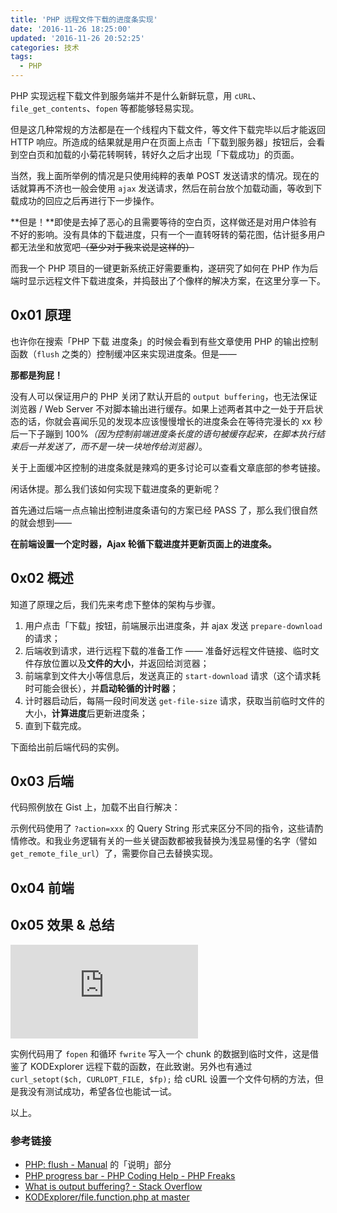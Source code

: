 ```yaml
---
title: 'PHP 远程文件下载的进度条实现'
date: '2016-11-26 18:25:00'
updated: '2016-11-26 20:52:25'
categories: 技术
tags:
  - PHP
---
```


PHP 实现远程下载文件到服务端并不是什么新鲜玩意，用 `cURL`、`file_get_contents`、`fopen` 等都能够轻易实现。

但是这几种常规的方法都是在一个线程内下载文件，等文件下载完毕以后才能返回 HTTP 响应。所造成的结果就是用户在页面上点击「下载到服务器」按钮后，会看到空白页和加载的小菊花转啊转，转好久之后才出现「下载成功」的页面。

当然，我上面所举例的情况是只使用纯粹的表单 POST 发送请求的情况。现在的话就算再不济也一般会使用 `ajax` 发送请求，然后在前台放个加载动画，等收到下载成功的回应之后再进行下一步操作。

**但是！**即使是去掉了恶心的且需要等待的空白页，这样做还是对用户体验有不好的影响。没有具体的下载进度，只有一个一直转呀转的菊花图，估计挺多用户都无法坐和放宽吧~~（至少对于我来说是这样的）~~

而我一个 PHP 项目的一键更新系统正好需要重构，遂研究了如何在 PHP 作为后端时显示远程文件下载进度条，并捣鼓出了个像样的解决方案，在这里分享一下。

<!--more-->

## 0x01 原理

也许你在搜索「PHP 下载 进度条」的时候会看到有些文章使用 PHP 的输出控制函数（`flush` 之类的）控制缓冲区来实现进度条。但是——

**那都是狗屁！**

没有人可以保证用户的 PHP 关闭了默认开启的 `output buffering`，也无法保证 浏览器 / Web Server 不对脚本输出进行缓存。如果上述两者其中之一处于开启状态的话，你就会喜闻乐见的发现本应该慢慢增长的进度条会在等待完漫长的 xx 秒后一下子蹦到 100%_（因为控制前端进度条长度的语句被缓存起来，在脚本执行结束后一并发送了，而不是一块一块地传给浏览器）_。

关于上面缓冲区控制的进度条就是辣鸡的更多讨论可以查看文章底部的参考链接。

闲话休提。那么我们该如何实现下载进度条的更新呢？

首先通过后端一点点输出控制进度条语句的方案已经 PASS 了，那么我们很自然的就会想到——

**在前端设置一个定时器，Ajax 轮循下载进度并更新页面上的进度条。**

## 0x02 概述

知道了原理之后，我们先来考虑下整体的架构与步骤。

1. 用户点击「下载」按钮，前端展示出进度条，并 ajax 发送 `prepare-download` 的请求；
2. 后端收到请求，进行远程下载的准备工作 —— 准备好远程文件链接、临时文件存放位置以及**文件的大小**，并返回给浏览器；
3. 前端拿到文件大小等信息后，发送真正的 `start-download` 请求（这个请求耗时可能会很长），并**启动轮循的计时器**；
4. 计时器启动后，每隔一段时间发送 `get-file-size` 请求，获取当前临时文件的大小，**计算进度**后更新进度条；
5. 直到下载完成。

下面给出前后端代码的实例。

## 0x03 后端

代码照例放在 Gist 上，加载不出自行解决：

<script src="https://gist.github.com/printempw/9f551b74c86990f8ce62550c2abb2ef3.js"></script>

示例代码使用了 `?action=xxx` 的 Query String 形式来区分不同的指令，这些请酌情修改。和我业务逻辑有关的一些关键函数都被我替换为浅显易懂的名字（譬如 `get_remote_file_url`）了，需要你自己去替换实现。

## 0x04 前端

<script src="https://gist.github.com/printempw/8500162cade21ed7eb720c9ecf59b86b.js"></script>

## 0x05 效果 & 总结

![效果图](https://img.prinzeugen.net/image.php?di=8CFM)

实例代码用了 `fopen` 和循环 `fwrite` 写入一个 chunk 的数据到临时文件，这是借鉴了 KODExplorer 远程下载的函数，在此致谢。另外也有通过 `curl_setopt($ch, CURLOPT_FILE, $fp);` 给 cURL 设置一个文件句柄的方法，但是我没有测试成功，希望各位也能试一试。

以上。

### 参考链接

- [PHP: flush - Manual](http://php.net/manual/zh/function.flush.php) 的「说明」部分
- [PHP progress bar - PHP Coding Help - PHP Freaks](https://forums.phpfreaks.com/topic/201119-php-progress-bar/)
- [What is output buffering? - Stack Overflow](http://stackoverflow.com/questions/2832010/what-is-output-buffering)
- [KODExplorer/file.function.php at master](https://github.com/kalcaddle/KODExplorer/blob/master/lib/function/file.function.php#L697)
